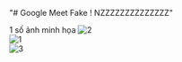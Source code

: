 "# Google Meet Fake ! NZZZZZZZZZZZZZZ" 

1 số ảnh minh họa
![2](https://user-images.githubusercontent.com/47845610/114746353-d9772580-9d79-11eb-94b0-950bde08b359.png) <br>
![1](https://user-images.githubusercontent.com/47845610/114746362-db40e900-9d79-11eb-918c-8723333552bc.png) <br>
![3](https://user-images.githubusercontent.com/47845610/114746368-dc721600-9d79-11eb-8078-18f1bcd41ed1.png) <br>
